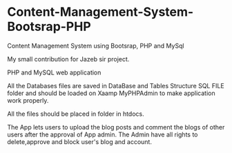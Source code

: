 # Content-Management-System-Bootsrap-PHP
Content Management System using Bootsrap, PHP and MySql

My small contribution for Jazeb sir project.

PHP and MySQL web application

All the Databases files are saved in DataBase and Tables Structure SQL FILE folder and should be loaded on Xaamp MyPHPAdmin to make application work properly.

All the files should be placed in folder in htdocs.

The App lets users to upload the blog posts and comment the blogs of other users after the approval of App admin.
The Admin have all rights to delete,approve and block user's blog and account.


